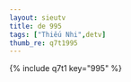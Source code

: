 ```yaml
--- 
layout: sieutv
title: de 995
tags: ["Thiếu Nhi",detv]
thumb_re: q7t1995
---
```

{% include q7t1 key="995" %} 
